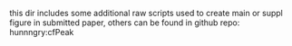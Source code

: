 this dir includes some additional raw scripts used to create main or suppl figure in submitted paper, others can be found in github repo: hunnngry:cfPeak

